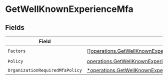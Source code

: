# GetWellKnownExperienceMfa


## Fields

| Field                                                                                                                                             | Type                                                                                                                                              | Required                                                                                                                                          | Description                                                                                                                                       |
| ------------------------------------------------------------------------------------------------------------------------------------------------- | ------------------------------------------------------------------------------------------------------------------------------------------------- | ------------------------------------------------------------------------------------------------------------------------------------------------- | ------------------------------------------------------------------------------------------------------------------------------------------------- |
| `Factors`                                                                                                                                         | [][operations.GetWellKnownExperienceFactor](../../models/operations/getwellknownexperiencefactor.md)                                              | :heavy_check_mark:                                                                                                                                | N/A                                                                                                                                               |
| `Policy`                                                                                                                                          | [operations.GetWellKnownExperiencePolicy](../../models/operations/getwellknownexperiencepolicy.md)                                                | :heavy_check_mark:                                                                                                                                | N/A                                                                                                                                               |
| `OrganizationRequiredMfaPolicy`                                                                                                                   | [*operations.GetWellKnownExperienceOrganizationRequiredMfaPolicy](../../models/operations/getwellknownexperienceorganizationrequiredmfapolicy.md) | :heavy_minus_sign:                                                                                                                                | N/A                                                                                                                                               |